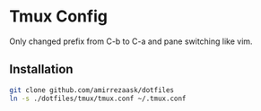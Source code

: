 # Tmux Config
Only changed prefix from C-b to C-a and pane switching like vim.

## Installation
```bash
git clone github.com/amirrezaask/dotfiles
ln -s ./dotfiles/tmux/tmux.conf ~/.tmux.conf	
```
